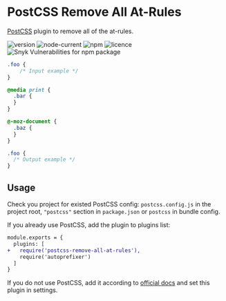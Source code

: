 # PostCSS Remove All At-Rules

[PostCSS] plugin to remove all of the at-rules.

![version](https://img.shields.io/npm/v/postcss-remove-all-at-rules?style=flat-square)
![node-current](https://img.shields.io/node/v/postcss-remove-all-at-rules?style=flat-square)
![npm](https://img.shields.io/npm/dt/postcss-remove-all-at-rules?style=flat-square)
![licence](https://img.shields.io/npm/l/postcss-remove-all-at-rules?style=flat-square)
![Snyk Vulnerabilities for npm package](https://img.shields.io/snyk/vulnerabilities/npm/postcss-remove-all-at-rules?style=flat-square)


[PostCSS]: https://github.com/postcss/postcss

```css
.foo {
    /* Input example */
}

@media print {
  .bar {
  }
}

@-moz-document {
  .baz {
  }
}
```

```css
.foo {
  /* Output example */
}
```

## Usage

Check you project for existed PostCSS config: `postcss.config.js`
in the project root, `"postcss"` section in `package.json`
or `postcss` in bundle config.

If you already use PostCSS, add the plugin to plugins list:

```diff
module.exports = {
  plugins: [
+   require('postcss-remove-all-at-rules'),
    require('autoprefixer')
  ]
}
```

If you do not use PostCSS, add it according to [official docs]
and set this plugin in settings.

[official docs]: https://github.com/postcss/postcss#usage
